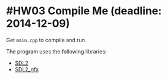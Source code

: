 #HW03 Compile Me (deadline: 2014-12-09)
===

Get `main.cpp` to compile and run.

The program uses the following libraries:

* [SDL2](http://wiki.libsdl.org/APIByCategory)
* [SDL2_gfx](http://cms.ferzkopp.net/index.php/software/13-sdl-gfx)